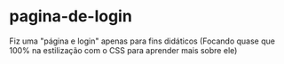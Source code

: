 # pagina-de-login
Fiz uma "página e login" apenas para fins didáticos (Focando quase que 100% na estilização com o CSS para aprender mais sobre ele)
